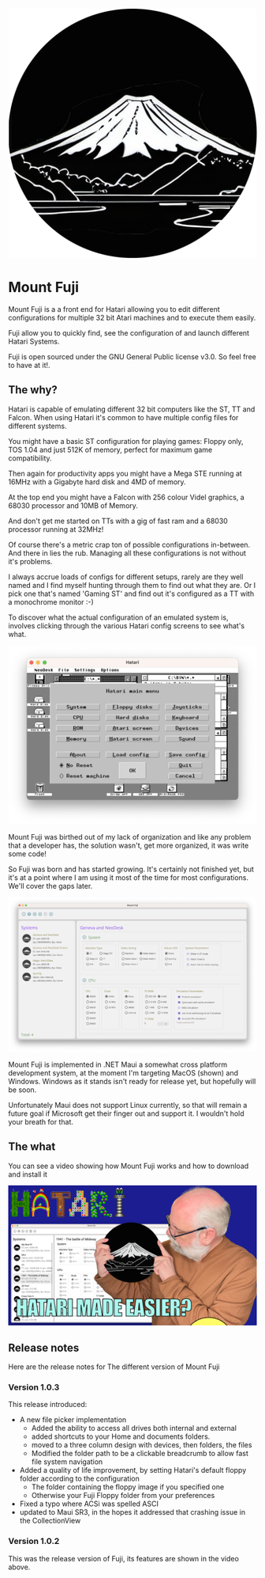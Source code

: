 
<p align="center">
  <img src="Img/logo-round.png"  />
</p>

# Mount Fuji


Mount Fuji is a a front end for Hatari allowing you to edit different configurations for multiple 32 bit Atari machines and to execute them easily.

Fuji allow you to quickly find, see the configuration of and launch different Hatari Systems.

Fuji is open sourced under the GNU General Public license v3.0. So feel free to have at it!.

## The why?

Hatari is capable of emulating different 32 bit computers like the ST, TT and Falcon. When using Hatari it's common to have multiple config files for different systems. 

You might have a basic ST configuration for playing games: Floppy only, TOS 1.04 and just 512K of memory, perfect for maximum game compatibility.

Then again for productivity apps you might have a Mega STE running at 16MHz with a Gigabyte hard disk and 4MD of memory.

At the top end you might have a Falcon with 256 colour Videl graphics, a 68030 processor and 10MB of Memory.

And don't get me started on TTs with a gig of fast ram and a 68030 processor running at 32MHz!

Of course there's a metric crap ton of possible configurations in-between. And there in lies the rub. Managing all these configurations is not without it's problems. 

I always accrue loads of configs for different setups, rarely are they well named and I find myself hunting through them to find out what they are. Or I pick one that's named 'Gaming ST' and find out it's configured as a TT with a monochrome monitor :-)

To discover what the actual configuration of an emulated system is, involves clicking through the various Hatari config screens to see  what's what.

![A screen shot of Hatari's configuration dialog](Img/hatari-options.png)

Mount Fuji was birthed out of my lack of organization and like any problem that a developer has, the solution wasn't, get more organized, it was write some code!

So Fuji was born and has started growing. It's certainly not finished yet, but it's at a point where I am using it most of the time for most configurations. We'll cover the gaps later.

![Mount fuji running in all it's glory](Img/fuji-running.png)

Mount Fuji is implemented in .NET Maui a somewhat cross platform development system, at the moment I'm targeting MacOS (shown) and Windows. Windows as it stands isn't ready for release yet, but hopefully will be soon.

Unfortunately Maui does not support Linux currently, so that will remain a future goal if Microsoft get their finger out and support it. I wouldn't hold your breath for that.


## The what

You can see a video showing how Mount Fuji works and how to download and install it


[![Watch the video](img/thumbnail.png)](https://youtu.be/Qz4iEh8EcBo)


## Release notes

Here are the release notes for The different version of Mount Fuji

### Version 1.0.3

This release introduced:

- A new file picker implementation
  - Added the ability to access all drives both internal and external
  - added shortcuts to your Home and documents folders.
  - moved to a three column design with devices, then folders, the files
  - Modified the folder path to be a clickable breadcrumb to allow fast file system navigation
- Added a quality of life improvement, by setting Hatari's default floppy folder according to the configuration
  - The folder containing the floppy image if you specified one
  - Otherwise your Fuji Floppy folder from your preferences
- Fixed a typo where ACSi was spelled ASCI
- updated to Maui SR3, in the hopes it addressed that crashing issue in the CollectionView




### Version 1.0.2

This was the release version of Fuji, its features are shown in the video above.